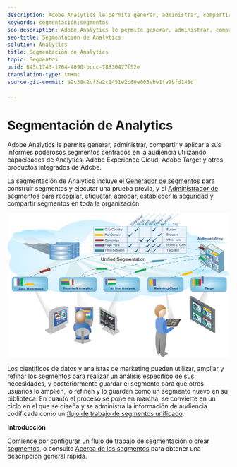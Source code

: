 ```yaml
---
description: Adobe Analytics le permite generar, administrar, compartir y aplicar a sus informes poderosos segmentos centrados en la audiencia utilizando capacidades de Analytics, Adobe Experience Cloud, Adobe Target y otros productos integrados de Adobe.
keywords: segmentación;segmentos
seo-description: Adobe Analytics le permite generar, administrar, compartir y aplicar a sus informes poderosos segmentos centrados en la audiencia utilizando capacidades de Analytics, Adobe Experience Cloud, Adobe Target y otros productos integrados de Adobe.
seo-title: Segmentación de Analytics
solution: Analytics
title: Segmentación de Analytics
topic: Segmentos
uuid: 845c1743-1264-4090-bccc-78830477f52e
translation-type: tm+mt
source-git-commit: a2c38c2cf3a2c1451e2c60e003ebe1fa9bfd145d

---
```



# Segmentación de Analytics

Adobe Analytics le permite generar, administrar, compartir y aplicar a sus informes poderosos segmentos centrados en la audiencia utilizando capacidades de Analytics, Adobe Experience Cloud, Adobe Target y otros productos integrados de Adobe.

La segmentación de Analytics incluye el [Generador de segmentos](../../components/c-segmentation/c-segmentation-workflow/seg-workflow.md#concept_BD4C17B01C5B4E378D0C14C852D055D4) para construir segmentos y ejecutar una prueba previa, y el [Administrador de segmentos](../../components/c-segmentation/c-segmentation-workflow/seg-workflow.md#section_7FDCD12949BE4741A402DB83AB7B37DF) para recopilar, etiquetar, aprobar, establecer la seguridad y compartir segmentos en toda la organización.

![](assets/seg__overview.png)

Los científicos de datos y analistas de marketing pueden utilizar, ampliar y refinar los segmentos para realizar un análisis específico de sus necesidades, y posteriormente guardar el segmento para que otros usuarios lo amplíen, lo refinen y lo guarden como un segmento nuevo en su biblioteca. En cuanto el proceso se pone en marcha, se convierte en un ciclo en el que se diseña y se administra la información de audiencia codificada como un [flujo de trabajo de segmentos unificado](../../components/c-segmentation/c-segmentation-workflow/seg-workflow.md#concept_6D2E1A72A3AD4EBBB9135094F2D9DEDF).

**Introducción**

Comience por [configurar un flujo de trabajo](../../components/c-segmentation/c-segmentation-workflow/seg-workflow.md#concept_6D2E1A72A3AD4EBBB9135094F2D9DEDF) de segmentación o [crear segmentos](../../components/c-segmentation/c-segmentation-workflow/seg-build.md#concept_BD4C17B01C5B4E378D0C14C852D055D4), o consulte [Acerca de los segmentos](../../components/c-segmentation/seg-overview.md#concept_82653C7E29FE49F5A4B5E5E93B0A6399) para obtener una descripción general rápida.
